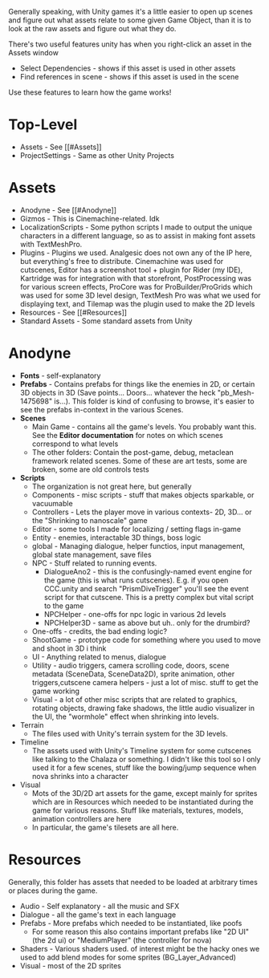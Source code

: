 
Generally speaking, with Unity games it's a little easier to open up scenes and figure out what assets relate to some given Game Object, than it is to look at the raw assets and figure out what they do.

There's two useful features unity has when you right-click an asset in the Assets window
* Select Dependencies - shows if this asset is used in other assets
* Find references in scene - shows if this asset is used in the scene

Use these features to learn how the game works!
# Top-Level

* Assets - See [[#Assets]]
* ProjectSettings - Same as other Unity Projects

# Assets
* Anodyne - See [[#Anodyne]]
* Gizmos - This is Cinemachine-related. Idk
* LocalizationScripts - Some python scripts I made to output the unique characters in a different language, so as to assist in making font assets with TextMeshPro.
* Plugins - Plugins we used. Analgesic does not own any of the IP here, but everything's free to distribute. Cinemachine was used for cutscenes, Editor has a screenshot tool + plugin for Rider (my IDE), Kartridge was for integration with that storefront, PostProcessing was for various screen effects, ProCore was for ProBuilder/ProGrids which was used for some 3D level design, TextMesh Pro was what we used for displaying text, and Tilemap was the plugin used to make the 2D levels
* Resources - See [[#Resources]]
* Standard Assets - Some standard assets from Unity

# Anodyne


* **Fonts** - self-explanatory
* **Prefabs** - Contains prefabs for things like the enemies in 2D, or certain 3D objects in 3D (Save points... Doors... whatever the heck "pb_Mesh-1475698" is...). This folder is kind of confusing to browse, it's easier to see the prefabs in-context in the various Scenes.
* **Scenes** 
	* Main Game - contains all the game's levels. You probably want this. See the **Editor documentation** for notes on which scenes correspond to what levels
	* The other folders: Contain the post-game, debug, metaclean framework related scenes. Some of these are art tests, some are broken, some are old controls tests
* **Scripts**
	* The organization is not great here, but generally
	* Components - misc scripts - stuff that makes objects sparkable, or vacuumable
	* Controllers - Lets the player move in various contexts- 2D, 3D... or the "Shrinking to nanoscale" game
	* Editor - some tools I made for localizing / setting flags in-game
	* Entity - enemies, interactable 3D things, boss logic
	* global - Managing dialogue, helper functios, input management, global state management, save files
	* NPC - Stuff related to running events.
		* DialogueAno2 - this is the confusingly-named event engine for the game (this is what runs cutscenes). E.g. if you open CCC.unity and search "PrismDiveTrigger" you'll see the event script for that cutscene. This is a pretty complex but vital script to the game
		* NPCHelper - one-offs for npc logic in various 2d levels
		* NPCHelper3D - same as above but uh.. only for the drumbird?
	* One-offs - credits, the bad ending logic?
	* ShootGame - prototype code for something where you used to move and shoot in 3D i think
	* UI - Anything related to menus, dialogue
	* Utility - audio triggers, camera scrolling code, doors, scene metadata (SceneData, SceneData2D), sprite animation, other triggers,cutscene camera helpers - just a lot of misc. stuff to get the game working 
	* Visual - a lot of other misc scripts that are related to graphics, rotating objects, drawing fake shadows, the little audio visualizer in the UI, the "wormhole" effect when shrinking into levels.
* Terrain
	* The files used with Unity's terrain system for the 3D levels.
* Timeline
	* The assets used with Unity's Timeline system for some cutscenes like talking to the Chalaza or something. I didn't like this tool so I only used it for a few scenes, stuff like the bowing/jump sequence when nova shrinks into a character
* Visual
	* Mots of the 3D/2D art assets for the game, except mainly for sprites which are in Resources which needed to be instantiated during the game for various reasons. Stuff like materials, textures, models, animation controllers are here
	* In particular, the game's tilesets are all here.

# Resources
Generally, this folder has assets that needed to be loaded at arbitrary times or places during the game.

* Audio - Self explanatory - all the music and SFX
* Dialogue - all the game's text in each language
* Prefabs - More prefabs which needed to be instantiated, like poofs
	* For some reason this also contains important prefabs like "2D UI" (the 2d ui) or "MediumPlayer" (the controller for nova)
* Shaders - Various shaders used. of interest might be the hacky ones we used to add blend modes for some sprites (BG_Layer_Advanced)
* Visual - most of  the 2D sprites